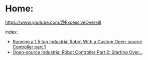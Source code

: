 # Home:
https://www.youtube.com/@ExcessiveOverkill

index:
- [Running a 1.5 ton Industrial Robot With a Custom Open-source Controller part 1](https://youtu.be/P2O8KCmVjU0)
- [Open-source Industrial Robot Controller Part 2: Starting Over...](https://youtu.be/Li40gHcwU-8)
